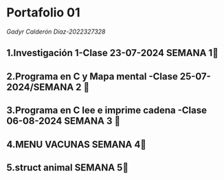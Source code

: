 # Portafolio 01
_Gadyr Calderón Díaz-2022327328_

## 1.Investigación 1-Clase 23-07-2024 SEMANA 1🚀
## 2.Programa en C y Mapa mental -Clase 25-07-2024/SEMANA 2 🚀
## 3.Programa en C lee e imprime cadena -Clase 06-08-2024 SEMANA 3 🚀
## 4.MENU VACUNAS SEMANA 4🚀
## 5.struct animal SEMANA 5🚀


